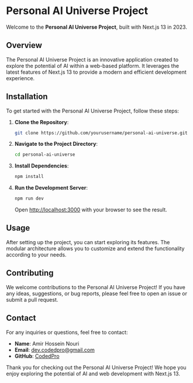 # Personal AI Universe Project

Welcome to the **Personal AI Universe Project**, built with Next.js 13 in 2023.

## Overview

The Personal AI Universe Project is an innovative application created to explore the potential of AI within a web-based platform. It leverages the latest features of Next.js 13 to provide a modern and efficient development experience.

## Installation

To get started with the Personal AI Universe Project, follow these steps:

1. **Clone the Repository**:
   ```bash
   git clone https://github.com/yourusername/personal-ai-universe.git
   ```

2. **Navigate to the Project Directory**:
   ```bash
   cd personal-ai-universe
   ```

3. **Install Dependencies**:
   ```bash
   npm install
   ```

4. **Run the Development Server**:
   ```bash
   npm run dev
   ```

   Open [http://localhost:3000](http://localhost:3000) with your browser to see the result.

## Usage

After setting up the project, you can start exploring its features. The modular architecture allows you to customize and extend the functionality according to your needs.

## Contributing

We welcome contributions to the Personal AI Universe Project! If you have any ideas, suggestions, or bug reports, please feel free to open an issue or submit a pull request.


## Contact

For any inquiries or questions, feel free to contact:

- **Name**: Amir Hossein Nouri
- **Email**: dev.codedpro@gmail.com
- **GitHub**: [CodedPro](https://github.com/CodedPro)

Thank you for checking out the Personal AI Universe Project! We hope you enjoy exploring the potential of AI and web development with Next.js 13.
